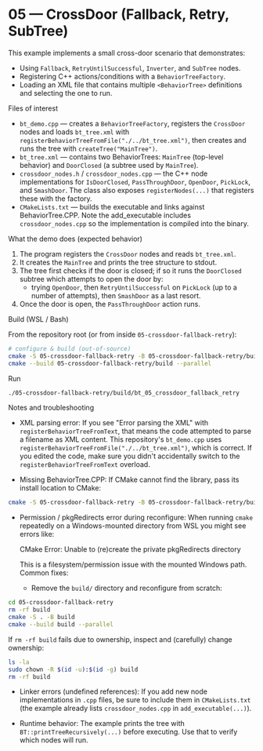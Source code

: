 # 05 — CrossDoor (Fallback, Retry, SubTree)

This example implements a small cross-door scenario that demonstrates:

- Using `Fallback`, `RetryUntilSuccessful`, `Inverter`, and `SubTree` nodes.
- Registering C++ actions/conditions with a `BehaviorTreeFactory`.
- Loading an XML file that contains multiple `<BehaviorTree>` definitions and selecting the one to run.

Files of interest

- `bt_demo.cpp` — creates a `BehaviorTreeFactory`, registers the `CrossDoor` nodes and loads `bt_tree.xml` with `registerBehaviorTreeFromFile("./../bt_tree.xml")`, then creates and runs the tree with `createTree("MainTree")`.
- `bt_tree.xml` — contains two BehaviorTrees: `MainTree` (top-level behavior) and `DoorClosed` (a subtree used by `MainTree`).
- `crossdoor_nodes.h` / `crossdoor_nodes.cpp` — the C++ node implementations for `IsDoorClosed`, `PassThroughDoor`, `OpenDoor`, `PickLock`, and `SmashDoor`. The class also exposes `registerNodes(...)` that registers these with the factory.
- `CMakeLists.txt` — builds the executable and links against BehaviorTree.CPP. Note the add_executable includes `crossdoor_nodes.cpp` so the implementation is compiled into the binary.

What the demo does (expected behavior)

1. The program registers the `CrossDoor` nodes and reads `bt_tree.xml`.
2. It creates the `MainTree` and prints the tree structure to stdout.
3. The tree first checks if the door is closed; if so it runs the `DoorClosed` subtree which attempts to open the door by:
   - trying `OpenDoor`, then `RetryUntilSuccessful` on `PickLock` (up to a number of attempts), then `SmashDoor` as a last resort.
4. Once the door is open, the `PassThroughDoor` action runs.

Build (WSL / Bash)

From the repository root (or from inside `05-crossdoor-fallback-retry`):

```bash
# configure & build (out-of-source)
cmake -S 05-crossdoor-fallback-retry -B 05-crossdoor-fallback-retry/build
cmake --build 05-crossdoor-fallback-retry/build --parallel
```

Run

```bash
./05-crossdoor-fallback-retry/build/bt_05_crossdoor_fallback_retry
```

Notes and troubleshooting

- XML parsing error: If you see "Error parsing the XML" with `registerBehaviorTreeFromText`, that means the code attempted to parse a filename as XML content. This repository's `bt_demo.cpp` uses `registerBehaviorTreeFromFile("./../bt_tree.xml")`, which is correct. If you edited the code, make sure you didn't accidentally switch to the `registerBehaviorTreeFromText` overload.

- Missing BehaviorTree.CPP: If CMake cannot find the library, pass its install location to CMake:

```bash
cmake -S 05-crossdoor-fallback-retry -B 05-crossdoor-fallback-retry/build -DCMAKE_PREFIX_PATH=/path/to/behaviortree/install
```

- Permission / pkgRedirects error during reconfigure: When running `cmake` repeatedly on a Windows-mounted directory from WSL you might see errors like:

  CMake Error: Unable to (re)create the private pkgRedirects directory

  This is a filesystem/permission issue with the mounted Windows path. Common fixes:

  - Remove the `build/` directory and reconfigure from scratch:

```bash
cd 05-crossdoor-fallback-retry
rm -rf build
cmake -S . -B build
cmake --build build --parallel
```

If `rm -rf build` fails due to ownership, inspect and (carefully) change ownership:

```bash
ls -la
sudo chown -R $(id -u):$(id -g) build
rm -rf build
```

- Linker errors (undefined references): If you add new node implementations in `.cpp` files, be sure to include them in `CMakeLists.txt` (the example already lists `crossdoor_nodes.cpp` in `add_executable(...)`).

- Runtime behavior: The example prints the tree with `BT::printTreeRecursively(...)` before executing. Use that to verify which nodes will run.
